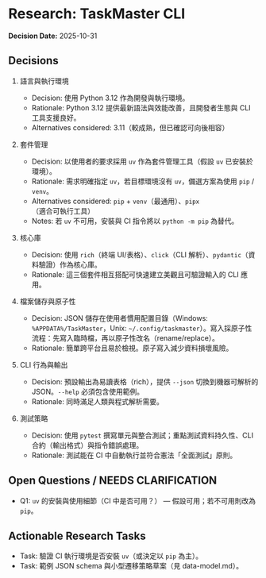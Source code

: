 # Research: TaskMaster CLI

**Decision Date:** 2025-10-31

## Decisions

1. 語言與執行環境
   - Decision: 使用 Python 3.12 作為開發與執行環境。
   - Rationale: Python 3.12 提供最新語法與效能改善，且開發者生態與 CLI 工具支援良好。
   - Alternatives considered: 3.11（較成熟，但已確認可向後相容）

2. 套件管理
   - Decision: 以使用者的要求採用 `uv` 作為套件管理工具（假設 `uv` 已安裝於環境）。
   - Rationale: 需求明確指定 `uv`，若目標環境沒有 `uv`，備選方案為使用 `pip` / `venv`。
   - Alternatives considered: `pip` + `venv`（最通用）、`pipx`（適合可執行工具）
   - Notes: 若 `uv` 不可用，安裝與 CI 指令將以 `python -m pip` 為替代。

3. 核心庫
   - Decision: 使用 `rich`（終端 UI/表格）、`click`（CLI 解析）、`pydantic`（資料驗證）作為核心庫。
   - Rationale: 這三個套件相互搭配可快速建立美觀且可驗證輸入的 CLI 應用。

4. 檔案儲存與原子性
   - Decision: JSON 儲存在使用者慣用配置目錄（Windows: `%APPDATA%/TaskMaster`，Unix: `~/.config/taskmaster`）。寫入採原子性流程：先寫入臨時檔，再以原子性改名（rename/replace）。
   - Rationale: 簡單跨平台且易於檢視。原子寫入減少資料損壞風險。

5. CLI 行為與輸出
   - Decision: 預設輸出為易讀表格（rich），提供 `--json` 切換到機器可解析的 JSON。`--help` 必須包含使用範例。
   - Rationale: 同時滿足人類與程式解析需要。

6. 測試策略
   - Decision: 使用 `pytest` 撰寫單元與整合測試；重點測試資料持久性、CLI 合約（輸出格式）與指令錯誤處理。
   - Rationale: 測試能在 CI 中自動執行並符合憲法「全面測試」原則。

## Open Questions / NEEDS CLARIFICATION

- Q1: `uv` 的安裝與使用細節（CI 中是否可用？）  — 假設可用；若不可用則改為 `pip`。

## Actionable Research Tasks

- Task: 驗證 CI 執行環境是否安裝 `uv`（或決定以 `pip` 為主）。
- Task: 範例 JSON schema 與小型遷移策略草案（見 data-model.md）。
